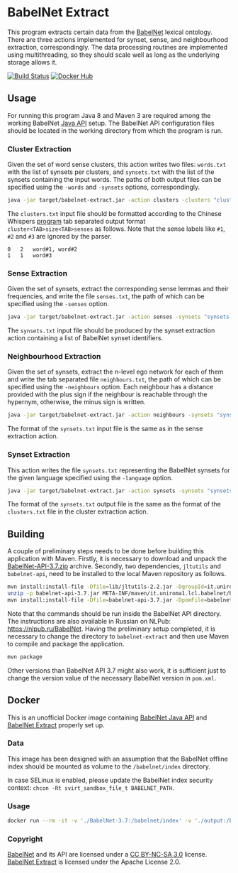 # BabelNet Extract

This program extracts certain data from the [BabelNet](http://babelnet.org/) lexical ontology. There are three actions implemented for synset, sense, and neighbourhood extraction, correspondingly. The data processing routines are implemented using multithreading, so they should scale well as long as the underlying storage allows it.

[![Build Status][travis_ci_badge]][travis_ci_link] [![Docker Hub][docker_badge]][docker_link]

[travis_ci_badge]: https://travis-ci.org/nlpub/babelnet-extract.svg
[travis_ci_link]: https://travis-ci.org/nlpub/babelnet-extract
[docker_badge]: https://img.shields.io/docker/pulls/nlpub/babelnet.svg
[docker_link]: https://hub.docker.com/r/nlpub/babelnet/

## Usage

For running this program Java 8 and Maven 3 are required among the working BabelNet [Java API](http://babelnet.org/download) setup. The BabelNet API configuration files should be located in the working directory from which the program is run.

### Cluster Extraction

Given the set of word sense clusters, this action writes two files: `words.txt` with the list of synsets per clusters, and `synsets.txt` with the list of the synsets containing the input words. The paths of both output files can be specified using the `-words` and `-synsets` options, correspondingly.

```bash
java -jar target/babelnet-extract.jar -action clusters -clusters "clusters.txt" -words "words.txt" -synsets "synsets.txt"
```

The `clusters.txt` input file should be formatted according to the Chinese Whispers [program](https://github.com/tudarmstadt-lt/chinese-whispers) tab separated output format `cluster<TAB>size<TAB>senses` as follows. Note that the sense labels like `#1`, `#2` and `#3` are ignored by the parser.

```
0	2	word#1, word#2
1	1	word#3
```

### Sense Extraction

Given the set of synsets, extract the corresponding sense lemmas and their frequencies, and write the file `senses.txt`, the path of which can be specified using the `-senses` option.

```bash
java -jar target/babelnet-extract.jar -action senses -synsets "synsets.txt" -senses "senses.txt"
```

The `synsets.txt` input file should be produced by the synset extraction action containing a list of BabelNet synset identifiers.

### Neighbourhood Extraction

Given the set of synsets, extract the n-level ego network for each of them and write the tab separated file `neighbours.txt`, the path of which can be specified using the `-neighbours` option. Each neighbour has a distance provided with the plus sign if the neighbour is reachable through the hypernym, otherwise, the minus sign is written.

```bash
java -jar target/babelnet-extract.jar -action neighbours -synsets "synsets.txt" -depth 2 -neighbours "neighbours.txt"
```

The format of the `synsets.txt` input file is the same as in the sense extraction action.

### Synset Extraction

This action writes the file `synsets.txt` representing the BabelNet synsets for the given language specified using the `-language` option.

```bash
java -jar target/babelnet-extract.jar -action synsets -synsets "synsets.txt" -language ru
```

The format of the `synsets.txt` output file is the same as the format of the `clusters.txt` file in the cluster extraction action.

## Building

A couple of preliminary steps needs to be done before building this application with Maven. Firstly, it is necessary to download and unpack the [BabelNet-API-3.7.zip](https://github.com/nlpub/babelnet-extract/releases/download/bn37/BabelNet-API-3.7.zip) archive. Secondly, two dependencies, `jltutils` and `babelnet-api`, need to be installed to the local Maven repository as follows.

```bash
mvn install:install-file -Dfile=lib/jltutils-2.2.jar -DgroupId=it.uniroma1.lcl.jlt -DartifactId=jltutils -Dversion=2.2 -Dpackaging=jar
unzip -p babelnet-api-3.7.jar META-INF/maven/it.uniroma1.lcl.babelnet/babelnet-api/pom.xml | grep -vP '<(scope|systemPath)>' >babelnet-api-3.7.pom
mvn install:install-file -Dfile=babelnet-api-3.7.jar -DpomFile=babelnet-api-3.7.pom
```

Note that the commands should be run inside the BabelNet API directory. The instructions are also available in Russian on NLPub: <https://nlpub.ru/BabelNet>. Having the preliminary setup completed, it is necessary to change the directory to `babelnet-extract` and then use Maven to compile and package the application.

```bash
mvn package
```

Other versions than BabelNet API 3.7 might also work, it is sufficient just to change the version value of the necessary BabelNet version in `pom.xml`.

## Docker

This is an unofficial Docker image containing [BabelNet Java API](http://babelnet.org/download) and [BabelNet Extract](https://github.com/tudarmstadt-lt/babelnet-extract) properly set up.

### Data

This image has been designed with an assumption that the BabelNet offline index should be mounted as volume to the `/babelnet/index` directory.

In case SELinux is enabled, please update the BabelNet index security context: `chcon -Rt svirt_sandbox_file_t BABELNET_PATH`.

### Usage

```bash
docker run --rm -it -v './BabelNet-3.7:/babelnet/index' -v './output:/babelnet/output' nlpub/babelnet babelnet-extract
```

### Copyright

[BabelNet](http://babelnet.org/) and its API are licensed under a [CC BY-NC-SA 3.0](https://creativecommons.org/licenses/by-nc-sa/3.0/) license. [BabelNet Extract](https://github.com/tudarmstadt-lt/babelnet-extract) is licensed under the Apache License 2.0.
